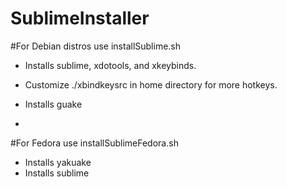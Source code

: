 # SublimeInstaller

#For Debian distros use installSublime.sh
 - Installs sublime, xdotools, and xkeybinds.
 - Customize ./xbindkeysrc in home directory for more hotkeys. 
 - Installs guake

-

#For Fedora use installSublimeFedora.sh
 - Installs yakuake
 - Installs sublime
